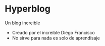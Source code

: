 # Hyperblog
Un blog increible

* Creado por el increible Diego Francisco
* No sirve para nada es solo de aprendisaje
